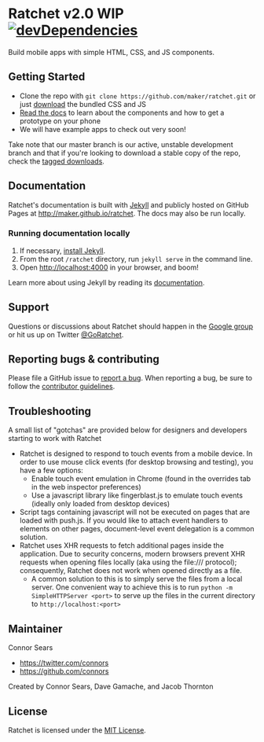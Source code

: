 # Ratchet v2.0 WIP [![devDependencies](https://david-dm.org/maker/ratchet/dev-status.png?theme=shields.io)](https://david-dm.org/maker/ratchet#info=devDependencies)

Build mobile apps with simple HTML, CSS, and JS components.

## Getting Started

- Clone the repo with `git clone https://github.com/maker/ratchet.git` or just [download](http://github.com/maker/ratchet/archive/v2.0.0.zip) the bundled CSS and JS
- [Read the docs](http://maker.github.io/ratchet) to learn about the components and how to get a prototype on your phone
- We will have example apps to check out very soon!

Take note that our master branch is our active, unstable development branch and that if you're looking to download a stable copy of the repo, check the [tagged downloads](https://github.com/maker/ratchet/tags).

## Documentation

Ratchet's documentation is built with [Jekyll](http://jekyllrb.com) and publicly hosted on GitHub Pages at <http://maker.github.io/ratchet>. The docs may also be run locally.

### Running documentation locally

1. If necessary, [install Jekyll](http://jekyllrb.com/docs/installation).
2. From the root `/ratchet` directory, run `jekyll serve` in the command line.
3. Open <http://localhost:4000> in your browser, and boom!

Learn more about using Jekyll by reading its [documentation](http://jekyllrb.com/docs/home/).

## Support

Questions or discussions about Ratchet should happen in the [Google group](https://groups.google.com/forum/#!forum/goratchet) or hit us up on Twitter [@GoRatchet](https://twitter.com/goratchet).

## Reporting bugs & contributing

Please file a GitHub issue to [report a bug](https://github.com/maker/ratchet/issues). When reporting a bug, be sure to follow the [contributor guidelines](https://github.com/maker/ratchet/blob/master/CONTRIBUTING.md).

## Troubleshooting

A small list of "gotchas" are provided below for designers and developers starting to work with Ratchet

- Ratchet is designed to respond to touch events from a mobile device. In order to use mouse click events (for desktop browsing and testing), you have a few options:
    - Enable touch event emulation in Chrome (found in the overrides tab in the web inspector preferences)
    - Use a javascript library like fingerblast.js to emulate touch events (ideally only loaded from desktop devices)
- Script tags containing javascript will not be executed on pages that are loaded with push.js. If you would like to attach event handlers to elements on other pages, document-level event delegation is a common solution.
- Ratchet uses XHR requests to fetch additional pages inside the application. Due to security concerns, modern browsers prevent XHR requests when opening files locally (aka using the file:/// protocol); consequently, Ratchet does not work when opened directly as a file.
    - A common solution to this is to simply serve the files from a local server. One convenient way to achieve this is to run ```python -m SimpleHTTPServer <port>``` to serve up the files in the current directory to ```http://localhost:<port>```

## Maintainer

Connor Sears

- <https://twitter.com/connors>
- <https://github.com/connors>



Created by Connor Sears, Dave Gamache, and Jacob Thornton


## License

Ratchet is licensed under the [MIT License](http://opensource.org/licenses/MIT).
